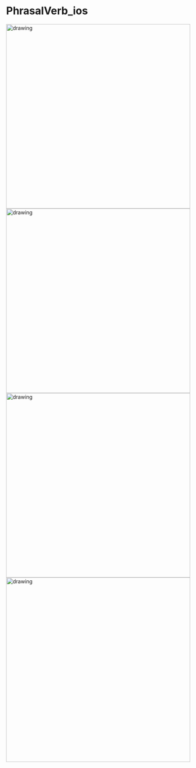 # PhrasalVerb_ios 
<img src="s1.png" alt="drawing" width="500"/>
<img src="s2.png" alt="drawing" width="500"/>
<img src="s3.png" alt="drawing" width="500"/>
<img src="s4.png" alt="drawing" width="500"/>

